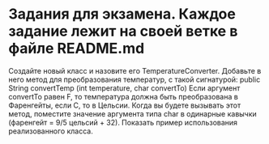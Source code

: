 # Задания для экзамена. Каждое задание лежит на своей ветке в файле README.md

Создайте новый класс и назовите его TemperatureConverter.  Добавьте в него метод для преобразования температур, с такой сигнатурой: public String convertTemp (int temperature, char convertTo) Если аргумент convertTo равен F, то температура должна быть преобразована в Фаренгейты, если C, то в Цельсии.  Когда вы будете вызывать этот метод, поместите значение аргумента типа char в одинарные кавычки (фаренгейт = 9/5 цельсий + 32). Показать пример использования реализованного класса.

